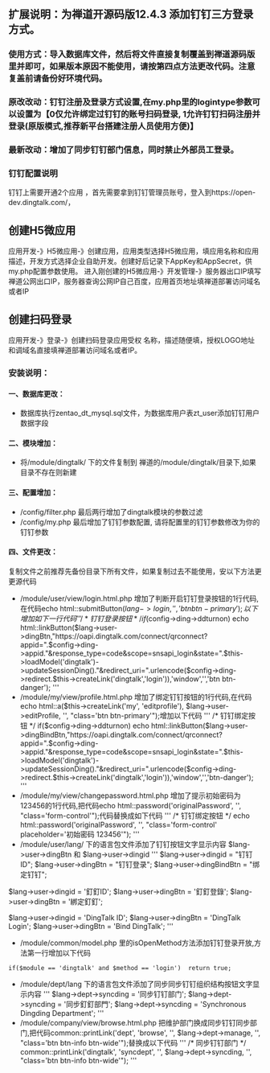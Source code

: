 ## 扩展说明：为禅道开源码版12.4.3 添加钉钉三方登录方式。
### 使用方式：导入数据库文件，然后将文件直接复制覆盖到禅道源码版里并即可，如果版本原因不能使用，请按第四点方法更改代码。注意复盖前请备份好环境代码。
### 原改改动：钉钉注册及登录方式设置,在my.php里的logintype参数可以设置为【0仅允许绑定过钉钉的账号扫码登录, 1允许钉钉扫码注册并登录(原版模式,推荐新平台搭建注册人员使用方便)】
### 最新改动：增加了同步钉钉部门信息，同时禁止外部员工登录。

### 钉钉配置说明
钉钉上需要开通2个应用 ，首先需要拿到钉钉管理员账号，登入到https://open-dev.dingtalk.com/，

## 创建H5微应用
应用开发-》H5微应用-》创建应用，应用类型选择H5微应用，填应用名称和应用描述，开发方式选择企业自助开发。创建好后记录下AppKey和AppSecret，供my.php配置参数使用。
进入刚创建的H5微应用-》开发管理-》服务器出口IP填写禅道公网出口IP，服务器查询公网IP自己百度，应用首页地址填禅道部署访问域名或者IP

## 创建扫码登录
应用开发-》登录-》创建扫码登录应用受权
名称，描述随便填，授权LOGO地址和调域名直接填禅道部署访问域名或者IP。

### 安装说明：

#### 一、数据库更改：
* 数据库执行zentao_dt_mysql.sql文件，为数据库用户表zt_user添加钉钉用户数据字段


#### 二、模块增加：
* 将/module/dingtalk/ 下的文件复制到 禅道的/module/dingtalk/目录下,如果目录不存在则新建


#### 三、配置增加：
* /config/filter.php 最后两行增加了dingtalk模块的参数过滤
* /config/my.php 最后增加了钉钉参数配置, 请将配置里的钉钉参数修改为你的钉钉参数


#### 四、文件更改：
复制文件之前推荐先备份目录下所有文件，如果复制过去不能使用，安以下方法更更源代码

* /module/user/view/login.html.php 增加了判断开启钉钉登录按钮的1行代码,在代码echo html::submitButton($lang->login, '', 'btn btn-primary');以下增加如下一行代码
'''
/* 钉钉登录按钮 */ if($config->ding->ddturnon) echo html::linkButton($lang->user->dingBtn,"https://oapi.dingtalk.com/connect/qrconnect?appid=".$config->ding->appid."&response_type=code&scope=snsapi_login&state=".$this->loadModel('dingtalk')->updateSessionDing()."&redirect_uri=".urlencode($config->ding->redirect.$this->createLink('dingtalk','login')),'window','','btn btn-danger');
'''
* /module/my/view/profile.html.php 增加了绑定钉钉按钮的1行代码,在代码echo html::a($this->createLink('my', 'editprofile'), $lang->user->editProfile, '', "class='btn btn-primary'");增加以下代码
'''
/* 钉钉绑定按钮 */ if($config->ding->ddturnon) echo html::linkButton($lang->user->dingBindBtn,"https://oapi.dingtalk.com/connect/qrconnect?appid=".$config->ding->appid."&response_type=code&scope=snsapi_login&state=".$this->loadModel('dingtalk')->updateSessionDing()."&redirect_uri=".urlencode($config->ding->redirect.$this->createLink('dingtalk','login')),'window','','btn-danger');
'''
* /module/my/view/changepassword.html.php 增加了提示初始密码为123456的1行代码,把代码echo html::password('originalPassword', '', "class='form-control'");代码替换成如下代码
'''
/* 钉钉绑定按钮 */ echo html::password('originalPassword', '', "class='form-control' placeholder='初始密码 123456'");
'''
* /module/user/lang/ 下的语言包文件添加了钉钉按钮文字显示内容 $lang->user->dingBtn 和 $lang->user->dingid
'''
$lang->user->dingid = "钉钉ID";
$lang->user->dingBtn = "钉钉登录";
$lang->user->dingBindBtn = "绑定钉钉";

$lang->user->dingid = '釘釘ID';
$lang->user->dingBtn = '釘釘登錄';
$lang->user->dingBtn = '綁定釘釘';

$lang->user->dingid = 'DingTalk ID';
$lang->user->dingBtn = 'DingTalk Login';
$lang->user->dingBtn = 'Bind DingTalk';
'''
* /module/common/model.php 里的isOpenMethod方法添加钉钉登录开放,方法第一行增加以下代码
```
if($module == 'dingtalk' and $method == 'login')  return true;
```
* /module/dept/lang 下的语言包文件添加了同步同步钉钉组织结构按钮文字显示内容
'''
$lang->dept->syncding = '同步钉钉部门';
$lang->dept->syncding = '同步釘釘部門';
$lang->dept->syncding = 'Synchronous Dingding Department';
'''
* /module/company/view/browse.html.php 把维护部门换成同步钉钉同步部门,把代码common::printLink('dept', 'browse', '', $lang->dept->manage, '', "class='btn btn-info btn-wide'");替换成以下代码
'''
/* 同步钉钉部门 */ common::printLink('dingtalk', 'syncdept', '', $lang->dept->syncding, '', "class='btn btn-info btn-wide'");
'''


